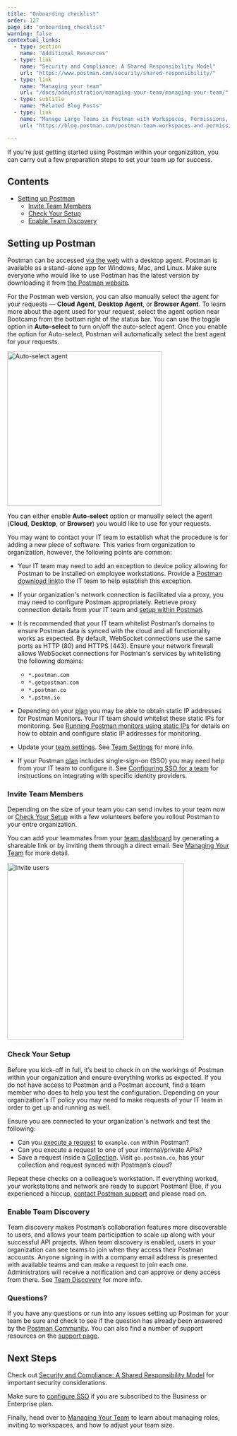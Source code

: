 ```yaml
---
title: "Onboarding checklist"
order: 127
page_id: "onboarding_checklist"
warning: false
contextual_links:
  - type: section
    name: "Additional Resources"
  - type: link
    name: "Security and Compliance: A Shared Responsibility Model"
    url: "https://www.postman.com/security/shared-responsibility/"
  - type: link
    name: "Managing your team"
    url: "/docs/administration/managing-your-team/managing-your-team/"
  - type: subtitle
    name: "Related Blog Posts"
  - type: link
    name: "Manage Large Teams in Postman with Workspaces, Permissions, and Version Control"
    url: "https://blog.postman.com/postman-team-workspaces-and-permissions/"

---
```


If you're just getting started using Postman within your organization, you can carry out a few preparation steps to set your team up for success.

## Contents

* [Setting up Postman](#setting-up-postman)
    * [Invite Team Members](#invite-team-members)
    * [Check Your Setup](#check-your-setup)
    * [Enable Team Discovery](#enable-team-discovery)

## Setting up Postman

Postman can be accessed [via the web](/docs/getting-started/installation-and-updates/#using-postman-on-the-web) with a desktop agent. Postman is available as a stand-alone app for Windows, Mac, and Linux.  Make sure everyone who would like to use Postman has the latest version by downloading it from [the Postman website](https://www.postman.com/downloads/).

For the Postman web version, you can also manually select the agent for your requests — **Cloud Agent**, **Desktop Agent**, or **Browser Agent**. To learn more about the agent used for your request, select the agent option near Bootcamp from the bottom right of the status bar. You can use the toggle option in **Auto-select** to turn on/off the auto-select agent. Once you enable the option for Auto-select, Postman will automatically select the best agent for your requests.

<img alt="Auto-select agent" src="https://assets.postman.com/postman-docs/auto-select-agent.jpg" width="350px">

You can either enable **Auto-select** option or manually select the agent (**Cloud**, **Desktop**, or **Browser**) you would like to use for your requests.

You may want to contact your IT team to establish what the procedure is for adding a new piece of software. This varies from organization to organization, however, the following points are common:

* Your IT team may need to add an exception to device policy allowing for Postman to be installed on employee workstations. Provide a [Postman download link​](https://www.postman.com/downloads/) to the IT team to help establish this exception.
* If your organization's network connection is facilitated via a proxy, you may need to configure Postman appropriately. Retrieve proxy connection details from your IT team and [​setup within Postman](/docs/sending-requests/capturing-request-data/proxy/)​.
* It is recommended that your IT team whitelist Postman’s domains to ensure Postman data is synced with the cloud and all functionality works as expected. By default, WebSocket connections use the same ports as HTTP (80) and HTTPS (443). Ensure your network firewall allows WebSocket connections for Postman's services by whitelisting the following domains:

    * `*.postman.com`
    * `*.getpostman.com`
    * `*.postman.co`
    * `*.pstmn.io`

* Depending on your [plan](https://www.postman.com/pricing) you may be able to obtain static IP addresses for Postman Monitors. Your IT team should whitelist these static IPs for monitoring. See [Running Postman monitors using static IPs](/docs/designing-and-developing-your-api/monitoring-your-api/using-static-IPs-to-monitor/) for details on how to obtain and configure static IP addresses for monitoring.

* Update your [team settings](https://go.postman.co/settings/team/general). See [Team Settings](/docs/administration/team-settings/) for more info.
* If your Postman [plan](https://www.postman.com/pricing) includes single-sign-on (SSO) you may need help from your IT team to configure it. See [Configuring SSO for a team](/docs/administration/sso/admin-sso/) for instructions on integrating with specific identity providers.

### Invite Team Members

Depending on the size of your team you can send invites to your team now or [Check Your Setup](#check-your-setup) with a few volunteers before you rollout Postman to your entre organization.

You can add your teammates from your [team dashboard](https://go.postman.co/team) by generating a shareable link or by inviting them through a direct email. See [Managing Your Team](/docs/administration/managing-your-team/managing-your-team/) for more detail.

<img src="https://assets.postman.com/postman-docs/invite-users-modal.jpg" alt="Invite users" width="400px"/>

### Check Your Setup

Before you kick-off in full, it’s best to check in on the workings of Postman within your organization and ensure everything works as expected. If you do not have access to Postman and a Postman account, find a team member who does to help you test the configuration. Depending on your organization's IT policy you may need to make requests of your IT team in order to get up and running as well.

Ensure you are connected to your organization's network and test the following:

* Can you ​[execute a request](/docs/sending-requests/requests/)​ to `example.com` within Postman?
* Can you execute a request to one of your internal/private APIs?
* Save a request inside a [​Collection​](/docs/sending-requests/intro-to-collections/). Visit `​go.postman.co`​, has your collection and request synced with Postman’s cloud?

Repeat these checks on a colleague’s workstation. If everything worked, your workstations and network are ready to support Postman! Else, if you experienced a hiccup, [​contact Postman support](https://www.postman.com/support/) and please read on.

### Enable Team Discovery

Team discovery makes Postman’s collaboration features more discoverable to users, and allows your team participation to scale up along with your successful API projects. When team discovery is enabled, users in your organization can see teams to join when they access their Postman accounts. Anyone signing in with a company email address is presented with available teams and can make a request to join each one. Administrators will receive a notification and can approve or deny access from there. See [Team Discovery](/docs/collaborating-in-postman/collaboration-intro/#team-discovery) for more info.

### Questions?

If you have any questions or run into any issues setting up Postman for your team be sure and check to see if the question has already been answered by the [Postman Community](https://community.postman.com/). You can also find a number of support resources on the [support page](https://www.postman.com/support).

## Next Steps

Check out [Security and Compliance: A Shared Responsibility Model](https://www.postman.com/shared-responsibility/) for important security considerations.

Make sure to [configure SSO](/docs/administration/sso/admin-sso/) if you are subscribed to the Business or Enterprise plan.

Finally, head over to [Managing Your Team](/docs/administration/managing-your-team/managing-your-team/) to learn about managing roles, inviting to workspaces, and how to adjust your team size.
